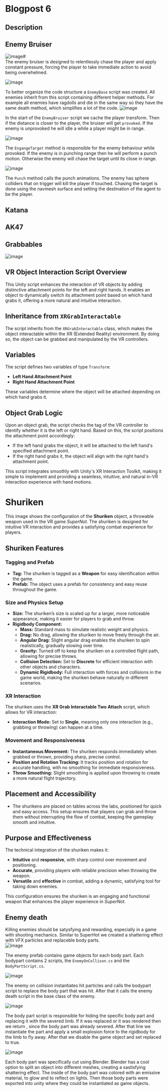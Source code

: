 # Blogpost 6 #
## Description ##
## Enemy Bruiser ##
![image](https://github.com/user-attachments/assets/8307e078-679e-403c-9055-1ee0ea9ff540)# <br>
The enemy bruiser is designed to relentlessly chase the player and apply constant pressure, forcing the player to take immediate action to avoid being overwhelmed.

![image](https://github.com/user-attachments/assets/9071f521-ce87-4a94-b317-81ea8428014e) <br>

To better organize the code structure a `EnemyBase` script was created. All enemies inherit from this script containing different helper methods. For example all enemies have ragdolls and die in the same way so they have the same death method, which simplifies a lot of the code.
![image](https://github.com/user-attachments/assets/8cdb5ede-455d-4489-88cb-4197fcdfbfee) <br>

In the start of the `EnemyBruiser` script we cache the player transform. Then if the distance is closer to the player, the bruiser will get `provoked`. If the enemy is unprovoked he will idle a while a player might be in range.

![image](https://github.com/user-attachments/assets/5e42f4dd-4ff6-4712-8919-389c9721b2e3) <br>

The `EngangeTarget` method is responsible for the enemy behaviour while provoked. If the enemy is in punching range then he will perform a punch motion. Otherwise the enemy will chase the target until its close in range.

![image](https://github.com/user-attachments/assets/f24fbeb4-088c-48de-b674-65326380be96) <br>

The `Punch` method calls the punch animations. The enemy has sphere colliders that on trigger will kill the player if touched. Chasing the target is done using the navmesh surface and setting the destination of the agent to be the player. 

## Katana ##
## AK47 ##
## Grabbables ##

![image](https://github.com/user-attachments/assets/dff595eb-d3eb-420c-873f-5c8bc573d75c)


## VR Object Interaction Script Overview

This Unity script enhances the interaction of VR objects by adding distinctive attachment points for the left and right hands. It enables an object to dynamically switch its attachment point based on which hand grabs it, offering a more natural and intuitive interaction.

## Inheritance from `XRGrabInteractable`

The script inherits from the `XRGrabInteractable` class, which makes the object interactable within the XR (Extended Reality) environment. By doing so, the object can be grabbed and manipulated by the VR controllers.

## Variables

The script defines two variables of type `Transform`:
- **Left Hand Attachment Point**
- **Right Hand Attachment Point**

These variables determine where the object will be attached depending on which hand grabs it.

## Object Grab Logic

Upon an object grab, the script checks the tag of the VR controller to identify whether it is the left or right hand. Based on this, the script positions the attachment point accordingly:
- If the left hand grabs the object, it will be attached to the left hand's specified attachment point.
- If the right hand grabs it, the object will align with the right hand's attachment point.

This script integrates smoothly with Unity's XR Interaction Toolkit, making it simple to implement and providing a seamless, intuitive, and natural in-VR interaction experience with hand motions.

# Shuriken 

This image shows the configuration of the **Shuriken** object, a throwable weapon used in the VR game *SuperNot*. The shuriken is designed for intuitive VR interaction and provides a satisfying combat experience for players.

## Shuriken Features

### Tagging and Prefab
- **Tag:** The shuriken is tagged as a **Weapon** for easy identification within the game.
- **Prefab:** The object uses a prefab for consistency and easy reuse throughout the game.

### Size and Physics Setup
- **Size:** The shuriken’s size is scaled up for a larger, more noticeable appearance, making it easier for players to grab and throw.
- **Rigidbody Component:** 
  - **Mass:** Standard mass to simulate realistic weight and physics.
  - **Drag:** No drag, allowing the shuriken to move freely through the air.
  - **Angular Drag:** Slight angular drag enables the shuriken to spin realistically, gradually slowing over time.
  - **Gravity:** Turned off to keep the shuriken on a controlled flight path, allowing for precise throws.
  - **Collision Detection:** Set to **Discrete** for efficient interaction with other objects and characters.
  - **Dynamic Rigidbody:** Full interaction with forces and collisions in the game world, making the shuriken behave naturally in different scenarios.

### XR Interaction

The shuriken uses the **XR Grab Interactable Two Attach** script, which allows for VR interaction:
- **Interaction Mode:** Set to **Single**, meaning only one interaction (e.g., grabbing or throwing) can happen at a time.

### Movement and Responsiveness
- **Instantaneous Movement:** The shuriken responds immediately when grabbed or thrown, providing sharp, precise control.
- **Position and Rotation Tracking:** It tracks position and rotation for accurate handling, with no smoothing for immediate responsiveness.
- **Throw Smoothing:** Slight smoothing is applied upon throwing to create a more natural flight trajectory.

## Placement and Accessibility

- The shurikens are placed on tables across the labs, positioned for quick and easy access. This setup ensures that players can grab and throw them without interrupting the flow of combat, keeping the gameplay smooth and intuitive.

## Purpose and Effectiveness

The technical integration of the shuriken makes it:
- **Intuitive** and **responsive**, with sharp control over movement and positioning.
- **Accurate**, providing players with reliable precision when throwing the weapon.
- **Versatile** and **effective** in combat, adding a dynamic, satisfying tool for taking down enemies.

This configuration ensures the shuriken is an engaging and functional weapon that enhances the player experience in *SuperNot*.




## Enemy death ##
Killing enemies should be satysfying and rewarding, especially in a game with shooting mechanics. Similar to SuperHot we created a shattering effect with VFX particles and replaceble body parts. <br>
![image](https://github.com/user-attachments/assets/75fc38ed-5194-4504-ad71-b392df1234ad) <br>

The enemy prefab contains game objects for each body part. Each bodypart contains 2 scripts, the `EnemyOnCollison.cs` and the `BodyPartScript.cs`.

![image](https://github.com/user-attachments/assets/06aabb6b-d848-4ed6-8b8e-60966ac88a99) <br>

The enemy on collision instantiates hit particles and calls the bodypart script to replace the body part that was hit. After that it calls the enemy death script in the base class of the enemy. <br>

![image](https://github.com/user-attachments/assets/faf59242-33a2-4f95-ba05-9087a7687ce5) <br>

The body part script is responsible for hiding the specific body part and replacing it with the severed limb. If it was replaced or it was rendered then we return , since the body part was already severed. After that line we instantiate the part and apply a small explosion force to the rigidbody for the limb to fly away. After that we disable the game object and set replaced to true.

![image](https://github.com/user-attachments/assets/24a8aab0-86b9-4b5d-8e19-5427fd7591de)

Each body part was specifically cut using Blender. Blender has a cool option to split an object into different meshes, creating a sastisfying shattering effect. The inside of the body part was colored with an emissive material, to glow and to reflect on lights. Then those body parts were exported into unity where they could be instantiated as game objects.
